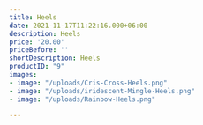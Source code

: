 ```yaml
---
title: Heels
date: 2021-11-17T11:22:16.000+06:00
description: Heels
price: '20.00'
priceBefore: ''
shortDescription: Heels
productID: "9"
images:
- image: "/uploads/Cris-Cross-Heels.png"
- image: "/uploads/iridescent-Mingle-Heels.png"
- image: "/uploads/Rainbow-Heels.png"

---
```


